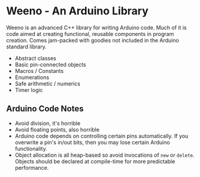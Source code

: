 Weeno - An Arduino Library
====================================

Weeno is an advanced C++ library for writing Arduino code. Much of it is code aimed at creating functional, reusable components in program creation. Comes jam-packed with goodies not included in the Arduino standard library.

* Abstract classes
* Basic pin-connected objects
* Macros / Constants
* Enumerations
* Safe arithmetic / numerics
* Timer logic



## Arduino Code Notes

* Avoid division, it's horrible
* Avoid floating points, also horrible
* Arduino code depends on controlling certain pins automatically. If you overwrite a pin's in/out bits, then you may lose certain Arduino functionality.
* Object allocation is all heap-based so avoid invocations of `new` or `delete`. Objects should be declared at compile-time for more predictable performance.
